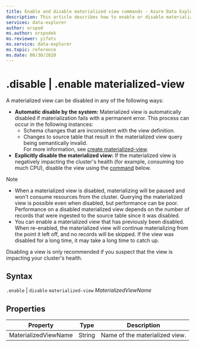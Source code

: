 ```yaml
---
title: Enable and disable materialized view commands - Azure Data Explorer
description: This article describes how to enable or disable materialized view commands in Azure Data Explorer.
services: data-explorer
author: orspod
ms.author: orspodek
ms.reviewer: yifats
ms.service: data-explorer
ms.topic: reference
ms.date: 08/30/2020
---
```


# .disable | .enable materialized-view

A materialized view can be disabled in any of the following ways:

* **Automatic disable by the system:**  Materialized view is automatically disabled if materialization fails with a permanent error. This process can occur in the following instances: 
    * Schema changes that are inconsistent with the view definition.  
    * Changes to source table that result in the materialized view query being semantically invalid. <br>
    For more information, see [create materialized-view](materialized-view-create.md).
* **Explicitly disable the materialized view:**  If the materialized view is negatively impacting the cluster's health (for example, consuming too much CPU), disable the view using the [command](#syntax) below.

> [!NOTE]
> * When a materialized view is disabled, materializing will be paused and won't consume resources from the cluster. Querying the materialized view is possible even when disabled, but performance can be poor. Performance on a disabled materialized view depends on the number of records that were ingested to the source table since it was disabled. 
> * You can enable a materialized view that has previously been disabled. When re-enabled, the materialized view will continue materializing from the point it left off, and no records will be skipped. If the view was disabled for a long time, it may take a long time to catch up.

Disabling a view is only recommended if you suspect that the view is impacting your cluster's health.

## Syntax

`.enable` | `disable` `materialized-view` *MaterializedViewName*

## Properties

|Property|Type|Description
|----------------|-------|---|
|MaterializedViewName|String|Name of the materialized view.|
